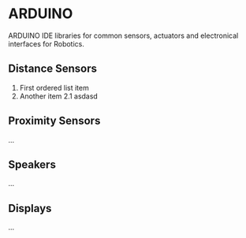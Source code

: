 # ARDUINO
ARDUINO IDE libraries for common sensors, actuators and electronical interfaces for Robotics.

## Distance Sensors
1. First ordered list item
2. Another item
2.1 asdasd
## Proximity Sensors
...
## Speakers
...
## Displays
...
